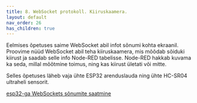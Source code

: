 ```yaml
---
title: 8. WebSocket protokoll. Kiiruskaamera.
layout: default
nav_order: 26
has_children: true
---
```


Eelmises õpetuses saime WebSocket abil infot sõnumi kohta ekraanil. Proovime nüüd WebSocket abil teha kiiruskaamera, mis mõõdab sõiduki kiirust ja saadab selle info Node-RED tabelisse. Node-RED hakkab kuvama ka seda, millal mõõtmine toimus, ning kas kiirust ületati või mitte.

Selles õpetuses läheb vaja ühte ESP32 arenduslauda ning ühte HC-SR04 ultraheli sensorit.

[esp32-ga WebSockets sõnumite saatmine](./esp32-websockets)



